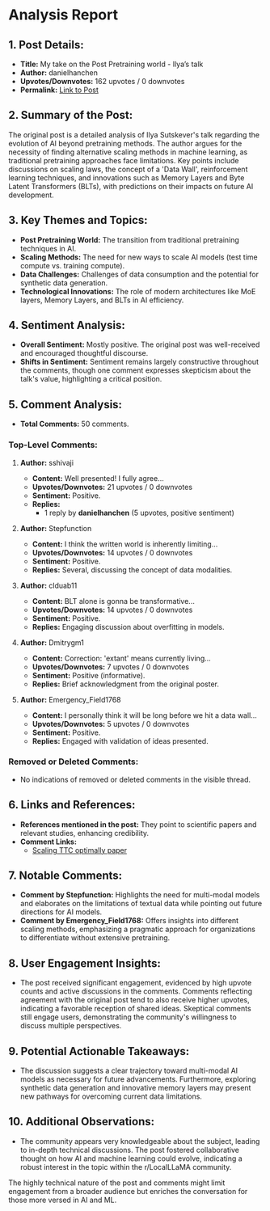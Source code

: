 # Analysis Report

## 1. Post Details:
- **Title:** My take on the Post Pretraining world - Ilya’s talk
- **Author:** danielhanchen
- **Upvotes/Downvotes:** 162 upvotes / 0 downvotes
- **Permalink:** [Link to Post](https://www.reddit.com/r/LocalLLaMA/comments/1hftf75/my_take_on_the_post_pretraining_world_ilyas_talk/)

## 2. Summary of the Post:
The original post is a detailed analysis of Ilya Sutskever's talk regarding the evolution of AI beyond pretraining methods. The author argues for the necessity of finding alternative scaling methods in machine learning, as traditional pretraining approaches face limitations. Key points include discussions on scaling laws, the concept of a 'Data Wall', reinforcement learning techniques, and innovations such as Memory Layers and Byte Latent Transformers (BLTs), with predictions on their impacts on future AI development.

## 3. Key Themes and Topics:
- **Post Pretraining World:** The transition from traditional pretraining techniques in AI.
- **Scaling Methods:** The need for new ways to scale AI models (test time compute vs. training compute).
- **Data Challenges:** Challenges of data consumption and the potential for synthetic data generation.
- **Technological Innovations:** The role of modern architectures like MoE layers, Memory Layers, and BLTs in AI efficiency.

## 4. Sentiment Analysis:
- **Overall Sentiment:** Mostly positive. The original post was well-received and encouraged thoughtful discourse.
- **Shifts in Sentiment:** Sentiment remains largely constructive throughout the comments, though one comment expresses skepticism about the talk's value, highlighting a critical position.

## 5. Comment Analysis:
- **Total Comments:** 50 comments.

### Top-Level Comments:
1. **Author:** sshivaji
   - **Content:** Well presented! I fully agree...
   - **Upvotes/Downvotes:** 21 upvotes / 0 downvotes
   - **Sentiment:** Positive.
   - **Replies:** 
     - 1 reply by **danielhanchen** (5 upvotes, positive sentiment)

2. **Author:** Stepfunction
   - **Content:** I think the written world is inherently limiting...
   - **Upvotes/Downvotes:** 14 upvotes / 0 downvotes
   - **Sentiment:** Positive.
   - **Replies:** Several, discussing the concept of data modalities.

3. **Author:** clduab11
   - **Content:** BLT alone is gonna be transformative...
   - **Upvotes/Downvotes:** 14 upvotes / 0 downvotes
   - **Sentiment:** Positive.
   - **Replies:** Engaging discussion about overfitting in models.

4. **Author:** Dmitrygm1
   - **Content:** Correction: 'extant' means currently living...
   - **Upvotes/Downvotes:** 7 upvotes / 0 downvotes
   - **Sentiment:** Positive (informative).
   - **Replies:** Brief acknowledgment from the original poster.

5. **Author:** Emergency_Field1768
   - **Content:** I personally think it will be long before we hit a data wall...
   - **Upvotes/Downvotes:** 5 upvotes / 0 downvotes
   - **Sentiment:** Positive.
   - **Replies:** Engaged with validation of ideas presented.

### Removed or Deleted Comments:
- No indications of removed or deleted comments in the visible thread.

## 6. Links and References:
- **References mentioned in the post:** They point to scientific papers and relevant studies, enhancing credibility.
- **Comment Links:** 
  - [Scaling TTC optimally paper](https://arxiv.org/pdf/2408.03314)

## 7. Notable Comments:
- **Comment by Stepfunction:** Highlights the need for multi-modal models and elaborates on the limitations of textual data while pointing out future directions for AI models.
- **Comment by Emergency_Field1768:** Offers insights into different scaling methods, emphasizing a pragmatic approach for organizations to differentiate without extensive pretraining.

## 8. User Engagement Insights:
- The post received significant engagement, evidenced by high upvote counts and active discussions in the comments. Comments reflecting agreement with the original post tend to also receive higher upvotes, indicating a favorable reception of shared ideas. Skeptical comments still engage users, demonstrating the community's willingness to discuss multiple perspectives.

## 9. Potential Actionable Takeaways:
- The discussion suggests a clear trajectory toward multi-modal AI models as necessary for future advancements. Furthermore, exploring synthetic data generation and innovative memory layers may present new pathways for overcoming current data limitations.

## 10. Additional Observations:
- The community appears very knowledgeable about the subject, leading to in-depth technical discussions. The post fostered collaborative thought on how AI and machine learning could evolve, indicating a robust interest in the topic within the r/LocalLLaMA community. 

The highly technical nature of the post and comments might limit engagement from a broader audience but enriches the conversation for those more versed in AI and ML.